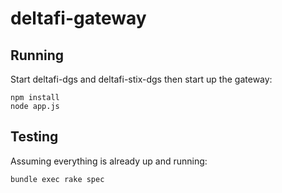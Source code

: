 # deltafi-gateway
## Running
Start deltafi-dgs and deltafi-stix-dgs then start up the gateway:
```
npm install
node app.js
```
## Testing
Assuming everything is already up and running:
```
bundle exec rake spec
```
